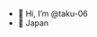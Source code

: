 - 👋 Hi, I’m @taku-06
- 🗾 Japan
<!---
taku-06/taku-06 is a ✨ special ✨ repository because its `README.md` (this file) appears on your GitHub profile.
You can click the Preview link to take a look at your changes.
--->
